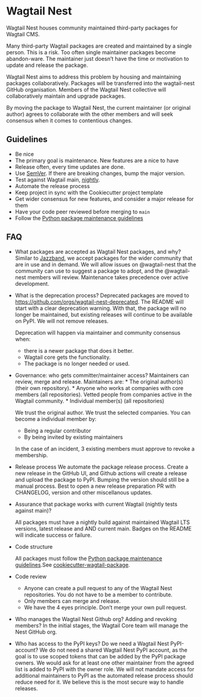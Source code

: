 # Wagtail Nest

Wagtail Nest houses community maintained third-party packages for Wagtail CMS.

Many third-party Wagtail packages are created and maintained by a single person. This is a risk. Too often single maintainer packages become abandon-ware. The maintainer just doesn’t have the time or motivation to update and release the package.

Wagtail Nest aims to address this problem by housing and maintaining packages collaboratively. Packages will be transferred into the wagtail-nest GitHub organisation. Members of the Wagtail Nest collective will collaboratively maintain and upgrade packages.

By moving the package to Wagtail Nest, the current maintainer (or original author) agrees to collaborate with the other members and will seek consensus when it comes to contentious changes.


## Guidelines

- Be nice
- The primary goal is maintenance. New features are a nice to have
- Release often, every time updates are done.
- Use [SemVer](https://semver.org/). If there are breaking changes, bump the major version.
- Test against Wagtail main, [nightly](https://github.com/wagtail/wagtail/wiki/Nightly-testing-of-official-plugins).
- Automate the release process
- Keep project in sync with the Cookiecutter project template
- Get wider consensus for new features, and consider a major release for them
- Have your code peer reviewed before merging to `main`
- Follow the [Python package maintenance guidelines](https://github.com/wagtail/wagtail/wiki/Python-Package-Maintenance-Guidelines)




## FAQ

*   What packages are accepted as Wagtail Nest packages, and why?
    Similar to [Jazzband](https://github.com/jazzband/), we accept packages for the wider community that are in use and in demand.
    We will allow issues on @wagtail-nest that the community can use to suggest a package to adopt, and the @wagtail-nest members will review.
    Maintenance takes precedence over active development.
    
*   What is the deprecation process?
    Deprecated packages are moved to https://github.com/orgs/wagtail-nest-deprecated.
    The README will start with a clear deprecation warning. With that, the package will no longer be maintained, but existing releases will continue to be available on PyPI. We will not remove releases.
    
    Deprecation will happen via maintainer and community consensus when:
    * there is a newer package that does it better. 
    * Wagtail core gets the functionality. 
    * The package is no longer needed or used.

*   Governance: who gets committer/maintainer access?
    Maintainers can review, merge and release. Maintainers are:
        * The original author(s) (their own repository).
        * Anyone who works at companies with core members (all repositories). Vetted people from companies active in the Wagtail community.
        * Individual member(s) (all repositories)
            
    We trust the original author. 
    We trust the selected companies.
    You can become a individual member by:
    *   Being a regular contributor
    *   By being invited by existing maintainers
    
    In the case of an incident, 3 existing members must approve to revoke a membership.
    
*   Release process
    We automate the package release process. Create a new release in the GitHub UI, and Github actions will create a release and upload the package to PyPI.
    Bumping the version should still be a manual process. Best to open a new release preparation PR with CHANGELOG, version and other miscellanous updates.
    
*   Assurance that package works with current Wagtail (nightly tests against main)?

    All packages must have a nightly build against maintained Wagtail LTS versions, latest release and AND current main. Badges on the README will indicate success or failure.

* Code structure

    All packages must follow the [Python package maintenance guidelines](https://github.com/wagtail/wagtail/wiki/Python-Package-Maintenance-Guidelines).See [cookiecutter-wagtail-package](https://github.com/wagtail/cookiecutter-wagtail-package).
    
*  Code review
    * Anyone can create a pull request to any of the Wagtail Nest repositories. You do not have to be a member to contribute.
    * Only members can merge and release.
    * We have the 4 eyes principle. Don’t merge your own pull request.

*   Who manages the Wagtail Nest Github org? Adding and revoking members?
    In the initial stages, the Wagtail Core team will manage the Nest GitHub org.

*   Who has access to the PyPI keys? Do we need a Wagtail Nest PyPI-account?
    We do not need a shared Wagtail Nest PyPI account, as the goal is to use scoped tokens that can be added by the PyPI package owners. 
    We would ask for at least one other maintainer from the agreed list is added to PyPI with the owner role. We will not mandate access for additional maintainers to PyPI as the automated release process should reduce need for it. We believe this is the most secure way to handle releases.